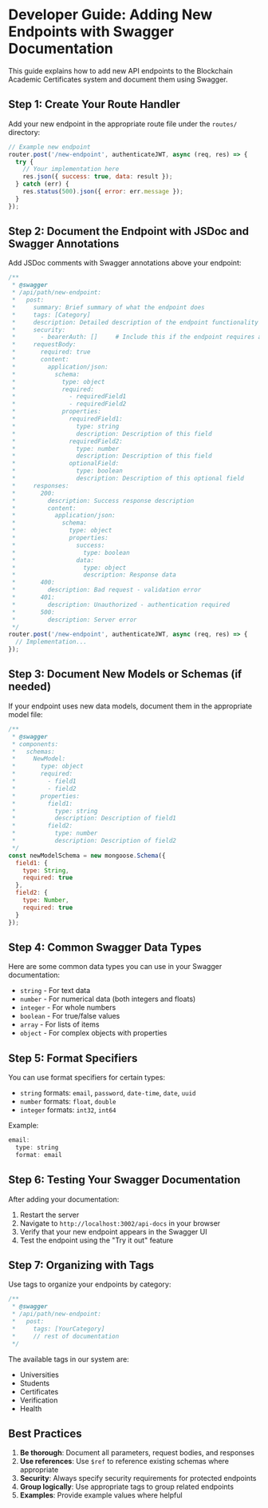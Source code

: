 # Developer Guide: Adding New Endpoints with Swagger Documentation

This guide explains how to add new API endpoints to the Blockchain Academic Certificates system and document them using Swagger.

## Step 1: Create Your Route Handler

Add your new endpoint in the appropriate route file under the `routes/` directory:

```javascript
// Example new endpoint
router.post('/new-endpoint', authenticateJWT, async (req, res) => {
  try {
    // Your implementation here
    res.json({ success: true, data: result });
  } catch (err) {
    res.status(500).json({ error: err.message });
  }
});
```

## Step 2: Document the Endpoint with JSDoc and Swagger Annotations

Add JSDoc comments with Swagger annotations above your endpoint:

```javascript
/**
 * @swagger
 * /api/path/new-endpoint:
 *   post:
 *     summary: Brief summary of what the endpoint does
 *     tags: [Category]
 *     description: Detailed description of the endpoint functionality
 *     security:
 *       - bearerAuth: []     # Include this if the endpoint requires authentication
 *     requestBody:
 *       required: true
 *       content:
 *         application/json:
 *           schema:
 *             type: object
 *             required:
 *               - requiredField1
 *               - requiredField2
 *             properties:
 *               requiredField1:
 *                 type: string
 *                 description: Description of this field
 *               requiredField2:
 *                 type: number
 *                 description: Description of this field
 *               optionalField:
 *                 type: boolean
 *                 description: Description of this optional field
 *     responses:
 *       200:
 *         description: Success response description
 *         content:
 *           application/json:
 *             schema:
 *               type: object
 *               properties:
 *                 success:
 *                   type: boolean
 *                 data:
 *                   type: object
 *                   description: Response data
 *       400:
 *         description: Bad request - validation error
 *       401:
 *         description: Unauthorized - authentication required
 *       500:
 *         description: Server error
 */
router.post('/new-endpoint', authenticateJWT, async (req, res) => {
  // Implementation...
});
```

## Step 3: Document New Models or Schemas (if needed)

If your endpoint uses new data models, document them in the appropriate model file:

```javascript
/**
 * @swagger
 * components:
 *   schemas:
 *     NewModel:
 *       type: object
 *       required:
 *         - field1
 *         - field2
 *       properties:
 *         field1:
 *           type: string
 *           description: Description of field1
 *         field2:
 *           type: number
 *           description: Description of field2
 */
const newModelSchema = new mongoose.Schema({
  field1: {
    type: String,
    required: true
  },
  field2: {
    type: Number,
    required: true
  }
});
```

## Step 4: Common Swagger Data Types

Here are some common data types you can use in your Swagger documentation:

- `string` - For text data
- `number` - For numerical data (both integers and floats)
- `integer` - For whole numbers
- `boolean` - For true/false values
- `array` - For lists of items
- `object` - For complex objects with properties

## Step 5: Format Specifiers

You can use format specifiers for certain types:

- `string` formats: `email`, `password`, `date-time`, `date`, `uuid`
- `number` formats: `float`, `double`
- `integer` formats: `int32`, `int64`

Example:
```javascript
email:
  type: string
  format: email
```

## Step 6: Testing Your Swagger Documentation

After adding your documentation:

1. Restart the server
2. Navigate to `http://localhost:3002/api-docs` in your browser
3. Verify that your new endpoint appears in the Swagger UI
4. Test the endpoint using the "Try it out" feature

## Step 7: Organizing with Tags

Use tags to organize your endpoints by category:

```javascript
/**
 * @swagger
 * /api/path/new-endpoint:
 *   post:
 *     tags: [YourCategory]
 *     // rest of documentation
 */
```

The available tags in our system are:
- Universities
- Students
- Certificates
- Verification
- Health

## Best Practices

1. **Be thorough**: Document all parameters, request bodies, and responses
2. **Use references**: Use `$ref` to reference existing schemas where appropriate
3. **Security**: Always specify security requirements for protected endpoints
4. **Group logically**: Use appropriate tags to group related endpoints
5. **Examples**: Provide example values where helpful
